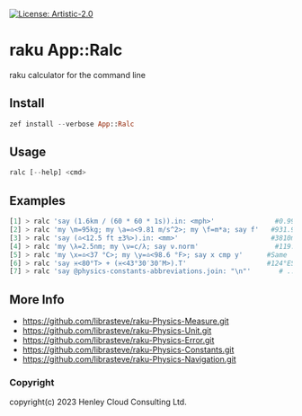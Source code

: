 [![License: Artistic-2.0](https://img.shields.io/badge/License-Artistic%202.0-0298c3.svg)](https://opensource.org/licenses/Artistic-2.0)

# raku App::Ralc

raku calculator for the command line

## Install
```raku
zef install --verbose App::Ralc
```

## Usage
```raku
ralc [--help] <cmd>
```

## Examples
```raku
[1] > ralc 'say (1.6km / (60 * 60 * 1s)).in: <mph>'               #0.994194mph
[2] > ralc 'my \m=95kg; my \a=♎️<9.81 m/s^2>; my \f=m*a; say f'   #931.95N
[3] > ralc 'say (♎️<12.5 ft ±3%>).in: <mm>'                       #3810mm ±114.3
[4] > ralc 'my \λ=2.5nm; my \ν=c/λ; say ν.norm'                   #119.916..PHz
[5] > ralc 'my \x=♎️<37 °C>; my \y=♎️<98.6 °F>; say x cmp y'      #Same
[6] > ralc 'say ♓️<80°T> + (♓️<43°30′30″M>).T'                    #124°ESE (T)
[7] > ralc 'say @physics-constants-abbreviations.join: "\n"'       # ...
```

## More Info
- https://github.com/librasteve/raku-Physics-Measure.git
- https://github.com/librasteve/raku-Physics-Unit.git
- https://github.com/librasteve/raku-Physics-Error.git
- https://github.com/librasteve/raku-Physics-Constants.git
- https://github.com/librasteve/raku-Physics-Navigation.git

### Copyright
copyright(c) 2023 Henley Cloud Consulting Ltd.
